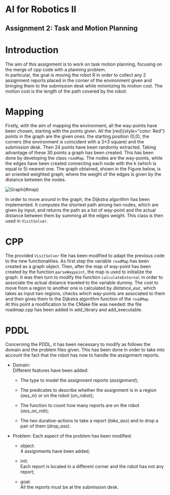 # AI for Robotics II
## Assignment 2: Task and Motion Planning
# Introduction

The aim of this assignment is to work on task motion planning, focusing
on the merge of cpp code with a planning problem.\
In particular, the goal is moving the robot R in order to collect any 2
assignment reports placed in the corner of the environment given and
bringing them to the submission desk while minimizing its motion cost.
The motion cost is the length of the path covered by the robot.

# Mapping

Firstly, with the aim of mapping the environment, all the way-points
have been chosen, starting with the points given. All the
[red]{style="color: Red"} points in the graph are the given ones: the
starting position (0,0), the corners (the environment is coincident with
a 3$\times3$ square) and the submission desk. Then 24 points have been
randomly extracted. Taking advantage of these 30 points a graph has been
created. This has been done by developing the class `roadMap`. The nodes
are the way-points, while the edges have been created connecting each
node with the k (which is equal to 5) nearest one. The graph obtained,
shown in the Figure below, is an oriented weighted graph; where the
weight of the edges is given by the distance between the nodes.

![Graph](graph.png){#map}

In order to move around in the graph, the Dijkstra algorithm has been
implemented. It computes the shortest path among two nodes, which are
given by input, and returns the path as a list of way-point and the
actual distance between them by summing all the edges weight. This class
is then used in `VisitSolver`.

# CPP

The provided `VisitSolver` file has been modified to adapt the previous
code to the new functionalities. As first step the variable `roadMap`
has been created as a graph object. Then, after the map of way-point has
been created by the function `parseWaypoint`, the map is used to
initialize the graph. It was then turn to modify the function
`calculateExternal` in order to associate the actual distance traveled
to the variable dummy. The cost to move from a region to another one is
calculated by *distance_euc*, which takes as input two regions, checks
which way-points are associated to them and then gives them to the
Dijkstra algorithm function of the `roadMap`.\
At this point a modification to the CMake file was needed: the file
roadmap.cpp has been added in add_library and add_executable.

# PDDL

Concerning the PDDL, it has been necessary to modify as follows the
domain and the problem files given. This has been done in order to take
into account the fact that the robot has now to handle the assignment
reports.

-   Domain:\
    Different features have been added:

    -   The type to model the assignment reports (*assignment*);

    -   The predicates to describe whether the assignment is in a region
        (*ass_in*) or on the robot (*on_robot*);

    -   The function to count how many reports are on the robot
        (*ass_on_rob*);

    -   The two durative-actions to take a report (*take_ass*) and to
        drop a pair of them (*drop_ass*).

-   Problem: Each aspect of the problem has been modified:

    -   object:\
        4 assignments have been added;

    -   init:\
        Each report is located in a different corner and the robot has
        not any report;

    -   goal:\
        All the reports must be at the submission desk.
